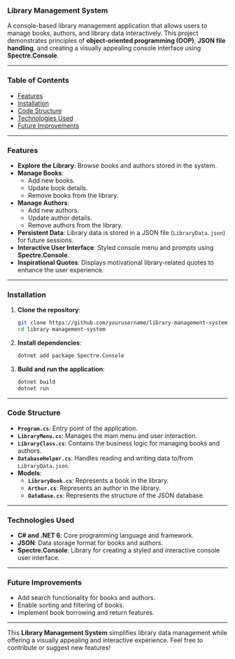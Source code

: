 ### Library Management System

A console-based library management application that allows users to manage books, authors, and library data interactively. This project demonstrates principles of **object-oriented programming (OOP)**, **JSON file handling**, and creating a visually appealing console interface using **Spectre.Console**.

---

### Table of Contents
- [Features](#features)
- [Installation](#installation)
- [Code Structure](#code-structure)
- [Technologies Used](#technologies-used)
- [Future Improvements](#future-improvements)

---

### Features
- **Explore the Library**: Browse books and authors stored in the system.
- **Manage Books**:
  - Add new books.
  - Update book details.
  - Remove books from the library.
- **Manage Authors**:
  - Add new authors.
  - Update author details.
  - Remove authors from the library.
- **Persistent Data**: Library data is stored in a JSON file (`LibraryData.json`) for future sessions.
- **Interactive User Interface**: Styled console menu and prompts using **Spectre.Console**.
- **Inspirational Quotes**: Displays motivational library-related quotes to enhance the user experience.

---

### Installation

1. **Clone the repository**:
   ```bash
   git clone https://github.com/yourusername/library-management-system.git
   cd library-management-system
   ```

2. **Install dependencies**:
   ```bash
   dotnet add package Spectre.Console
   ```

3. **Build and run the application**:
   ```bash
   dotnet build
   dotnet run
   ```

---

### Code Structure
- **`Program.cs`**: Entry point of the application.
- **`LibraryMenu.cs`**: Manages the main menu and user interaction.
- **`LibraryClass.cs`**: Contains the business logic for managing books and authors.
- **`DatabaseHelper.cs`**: Handles reading and writing data to/from `LibraryData.json`.
- **Models**:
  - **`LibraryBook.cs`**: Represents a book in the library.
  - **`Arthur.cs`**: Represents an author in the library.
  - **`DataBase.cs`**: Represents the structure of the JSON database.

---

### Technologies Used
- **C# and .NET 6**: Core programming language and framework.
- **JSON**: Data storage format for books and authors.
- **Spectre.Console**: Library for creating a styled and interactive console user interface.

---

### Future Improvements
- Add search functionality for books and authors.
- Enable sorting and filtering of books.
- Implement book borrowing and return features.

---

This **Library Management System** simplifies library data management while offering a visually appealing and interactive experience. Feel free to contribute or suggest new features! 
